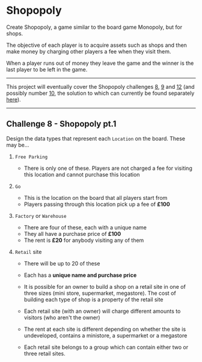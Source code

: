 Shopopoly
=========

Create Shopopoly, a game similar to the board game Monopoly, but for shops.

The objective of each player is to acquire assets such as shops and then make money by charging other players a fee when they visit them.

When a player runs out of money they leave the game and the winner is the last player to be left in the game.

------

This project will eventually cover the Shopopoly challenges [8](https://coding-challenges.jl-engineering.net/challenges/challenge-8/), [9](https://coding-challenges.jl-engineering.net/challenges/challenge-9/) and [12](https://coding-challenges.jl-engineering.net/challenges/challenge-12/) (and possibly number [10](https://coding-challenges.jl-engineering.net/challenges/challenge-10/), the solution to which can currently be found separately [here](https://github.com/mattTea/Shopopoly-Challenge10)).

------

## Challenge 8 - Shopopoly pt.1

Design the data types that represent each `Location` on the board. These may be...

1. `Free Parking`
    - There is only one of these. Players are not charged a fee for visiting this location and cannot purchase this location

1. `Go`
    - This is the location on the board that all players start from
    - Players passing through this location pick up a fee of **£100**

1. `Factory` or `Warehouse`
    - There are four of these, each with a unique name
    - They all have a purchase price of **£100**
    - The rent is **£20** for anybody visiting any of them

1. `Retail` site
    - There will be up to 20 of these
    - Each has a **unique name and purchase price**
    
    - It is possible for an owner to build a shop on a retail site in one of three sizes (mini store, supermarket, megastore). The cost of building each type of shop is a property of the retail site
    - Each retail site (with an owner) will charge different amounts to visitors (who aren't the owner)
    - The rent at each site is different depending on whether the site is undeveloped, contains a ministore, a supermarket or a megastore
    - Each retail site belongs to a group which can contain either two or three retail sites.